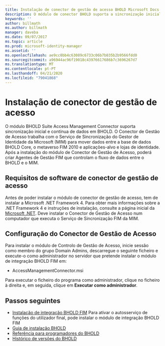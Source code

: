 ```yaml
---
title: Instalação de conector de gestão de acesso BHOLD Microsoft Docs
description: O módulo de conector BHOLD suporta a sincronização inicial e contínua dos dados
keywords: ''
author: billmath
ms.author: billmath
manager: daveba
ms.date: 09/07/2017
ms.topic: article
ms.prod: microsoft-identity-manager
ms.assetid: ''
ms.openlocfilehash: ae9cc0bb4c63089c6733c06b7b035b2b9566fdd0
ms.sourcegitcommit: a96944ac96f19018c43976617686b7c3696267d7
ms.translationtype: MT
ms.contentlocale: pt-PT
ms.lasthandoff: 04/21/2020
ms.locfileid: "79041868"
---
```

# <a name="access-management-connector-installation"></a>Instalação de conector de gestão de acesso

O módulo BHOLD Suite Access Management Connector suporta sincronização inicial e contínua de dados em BHOLD. O Conector de Gestão de Acesso trabalha com o Serviço de Sincronização do Gestor de Identidade da Microsoft (MIM) para mover dados entre a base de dados BHOLD Core, o metaverso FIM 2010 e aplicações-alvo e lojas de identidade. Após a instalação do módulo de Conector de Gestão de Acesso, poderá criar Agentes de Gestão FIM que controlam o fluxo de dados entre o BHOLD e o MIM.

## <a name="access-management-connector-software-requirements"></a>Requisitos de software de conector de gestão de acesso

Antes de poder instalar o módulo de conector de gestão de acesso, tem de instalar a Microsoft .NET Framework 4. Para obter mais informações sobre a .NET Framework 4 e instruções de instalação, consulte a página inicial da [Microsoft .NET](https://www.microsoft.com/net).
Deve instalar o Conector de Gestão de Acesso num computador que executa o Serviço de Sincronização FIM da MIM.

## <a name="access-management-connector-setup"></a>Configuração do Conector de Gestão de Acesso

Para instalar o módulo de Controlo de Gestão de Acesso, inicie sessão como membro do grupo Domain Admins, descarregue o seguinte ficheiro e execute-o como administrador no servidor que pretende instalar o módulo de integração BHOLD FIM em:

- AccessManagementConnector.msi

Para executar o ficheiro do programa como administrador, clique no ficheiro à direita e, em seguida, clique em **Executar como administrador**.

## <a name="next-steps"></a>Passos seguintes

- [Instalação de integração BHOLD FIM](https://technet.microsoft.com/library/jj134093(v=ws.10).aspx) Para ativar o autosserviço de funções do utilizador final, pode instalar o módulo de integração BHOLD FIM
- [Guia de instalação BHOLD](bhold-installation-guide.md)
- [Referência para programadores do BHOLD](../reference/mim2016-bhold-developer-reference.md)
- [Histórico de versões do BHOLD](../reference/version-bhold-history.md)
